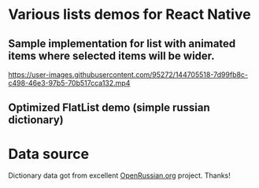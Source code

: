# Various lists demos for React Native

## Sample implementation for list with animated items where selected items will be wider.

https://user-images.githubusercontent.com/95272/144705518-7d99fb8c-c498-46e3-97b5-70b517cca132.mp4

## Optimized FlatList demo (simple russian dictionary)


# Data source

Dictionary data got from excellent [OpenRussian.org](https://en.openrussian.org/dictionary) project. Thanks!